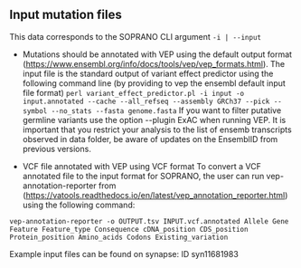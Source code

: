 ## Input mutation files 

This data corresponds to the SOPRANO CLI argument `-i | --input`

- Mutations should be annotated with VEP using the default output format 
(https://www.ensembl.org/info/docs/tools/vep/vep_formats.html).
The input file is the standard output of variant effect predictor using the 
following command line (by providing to vep the ensembl default input file 
format) ```perl variant_effect_predictor.pl -i input -o input.annotated --cache --all_refseq --assembly GRCh37 --pick --symbol --no_stats --fasta genome.fasta```
If you want to filter putative germline variants use the option --plugin ExAC
when running VEP. It is important that you restrict your analysis to the list
of ensemb transcripts observed in data folder, be aware of updates on the 
EnsemblID from previous versions.

- VCF file annotated with VEP using VCF format
To convert a VCF annotated file to the input format for SOPRANO, the user can
run vep-annotation-reporter from 
(https://vatools.readthedocs.io/en/latest/vep_annotation_reporter.html) using
the following command:

```{bash}
vep-annotation-reporter -o OUTPUT.tsv INPUT.vcf.annotated Allele Gene Feature Feature_type Consequence cDNA_position CDS_position Protein_position Amino_acids Codons Existing_variation 
```
Example input files can be found on synapse: ID syn11681983